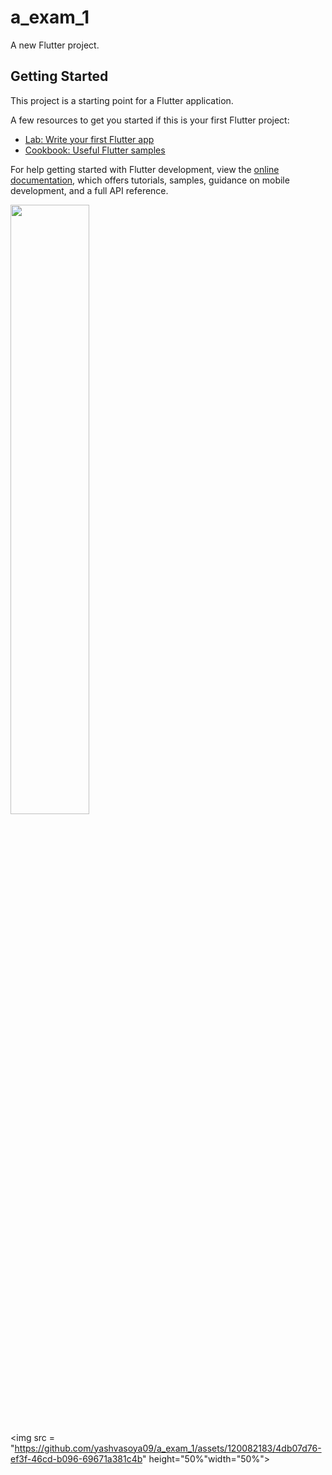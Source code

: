 # a_exam_1

A new Flutter project.

## Getting Started

This project is a starting point for a Flutter application.

A few resources to get you started if this is your first Flutter project:

- [Lab: Write your first Flutter app](https://docs.flutter.dev/get-started/codelab)
- [Cookbook: Useful Flutter samples](https://docs.flutter.dev/cookbook)

For help getting started with Flutter development, view the
[online documentation](https://docs.flutter.dev/), which offers tutorials,
samples, guidance on mobile development, and a full API reference.


<p>
<img src = "https://github.com/yashvasoya09/a_exam_1/assets/120082183/2a20b538-2028-4148-9702-ca3b9784bd01" height="50%"width="50%">


  <img src = "https://github.com/yashvasoya09/a_exam_1/assets/120082183/4db07d76-ef3f-46cd-b096-69671a381c4b" height="50%"width="50%">
</p>    
